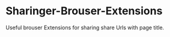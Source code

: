 Sharinger-Brouser-Extensions
============================

Useful brouser Extensions  for sharing share Urls with page title.
